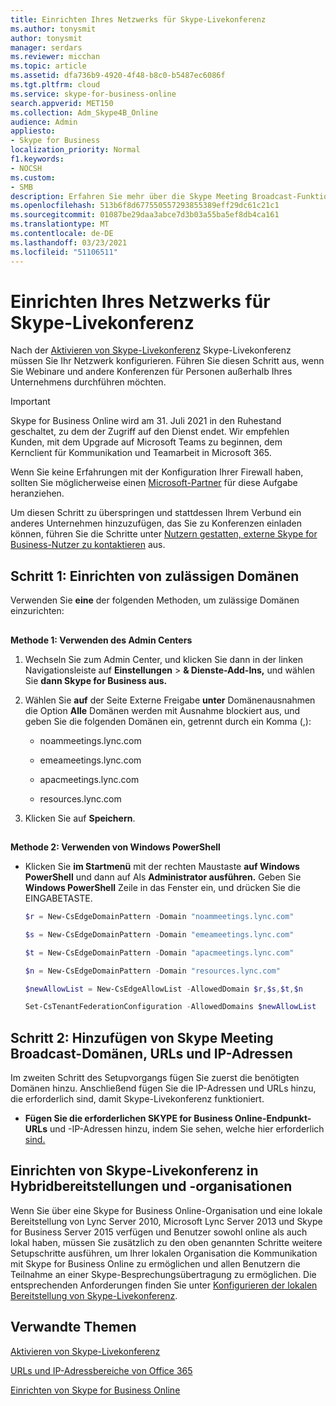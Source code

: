 ```yaml
---
title: Einrichten Ihres Netzwerks für Skype-Livekonferenz
ms.author: tonysmit
author: tonysmit
manager: serdars
ms.reviewer: micchan
ms.topic: article
ms.assetid: dfa736b9-4920-4f48-b8c0-b5487ec6086f
ms.tgt.pltfrm: cloud
ms.service: skype-for-business-online
search.appverid: MET150
ms.collection: Adm_Skype4B_Online
audience: Admin
appliesto:
- Skype for Business
localization_priority: Normal
f1.keywords:
- NOCSH
ms.custom:
- SMB
description: Erfahren Sie mehr über die Skype Meeting Broadcast-Funktion von Skype for Business Online, mit der Sie Besprechungen oder Ereignisse für große Onlinepublikums mit bis zu 10.000 Teilnehmern planen, produzieren und übertragen können.
ms.openlocfilehash: 513b6f8d677550557293855389eff29dc61c21c1
ms.sourcegitcommit: 01087be29daa3abce7d3b03a55ba5ef8db4ca161
ms.translationtype: MT
ms.contentlocale: de-DE
ms.lasthandoff: 03/23/2021
ms.locfileid: "51106511"
---
```

# <a name="set-up-your-network-for-skype-meeting-broadcast"></a>Einrichten Ihres Netzwerks für Skype-Livekonferenz

Nach der [Aktivieren von Skype-Livekonferenz](enable-skype-meeting-broadcast.md) Skype-Livekonferenz müssen Sie Ihr Netzwerk konfigurieren. Führen Sie diesen Schritt aus, wenn Sie Webinare und andere Konferenzen für Personen außerhalb Ihres Unternehmens durchführen möchten.

> [!IMPORTANT]
> Skype for Business Online wird am 31. Juli 2021 in den Ruhestand geschaltet, zu dem der Zugriff auf den Dienst endet. Wir empfehlen Kunden, mit dem Upgrade auf Microsoft Teams zu beginnen, dem Kernclient für Kommunikation und Teamarbeit in Microsoft 365.

Wenn Sie keine Erfahrungen mit der Konfiguration Ihrer Firewall haben, sollten Sie möglicherweise einen [Microsoft-Partner](https://go.microsoft.com/fwlink/?linkid=391089) für diese Aufgabe heranziehen.

Um diesen Schritt zu überspringen und stattdessen Ihrem Verbund ein anderes Unternehmen hinzuzufügen, das Sie zu Konferenzen einladen können, führen Sie die Schritte unter [Nutzern gestatten, externe Skype for Business-Nutzer zu kontaktieren](../set-up-skype-for-business-online/allow-users-to-contact-external-skype-for-business-users.md) aus.

## <a name="step-1-set-up-allowed-domains"></a>Schritt 1: Einrichten von zulässigen Domänen

Verwenden Sie **eine** der folgenden Methoden, um zulässige Domänen einzurichten:

## #

 **Methode 1: Verwenden des Admin Centers**

1. Wechseln Sie zum Admin Center, und klicken Sie dann in der linken Navigationsleiste auf **Einstellungen**  >  **&amp; Dienste-Add-Ins,** und wählen Sie **dann Skype for Business aus.**

2. Wählen Sie **auf** der Seite Externe Freigabe **unter** Domänenausnahmen die Option **Alle** Domänen werden mit Ausnahme blockiert aus, und geben Sie die folgenden Domänen ein, getrennt durch ein Komma (,):

   - noammeetings.lync.com

   - emeameetings.lync.com

   - apacmeetings.lync.com

   - resources.lync.com

3. Klicken Sie auf **Speichern**.

## #

 **Methode 2: Verwenden von Windows PowerShell**

- Klicken Sie **im Startmenü** mit der rechten Maustaste **auf Windows PowerShell** und dann auf Als **Administrator ausführen.** Geben Sie **Windows PowerShell** Zeile in das Fenster ein, und drücken Sie die EINGABETASTE.

  ```PowerShell
  $r = New-CsEdgeDomainPattern -Domain "noammeetings.lync.com"
  ```

  ```PowerShell
  $s = New-CsEdgeDomainPattern -Domain "emeameetings.lync.com"
  ```

  ```PowerShell
  $t = New-CsEdgeDomainPattern -Domain "apacmeetings.lync.com"
  ```

  ```PowerShell
  $n = New-CsEdgeDomainPattern -Domain "resources.lync.com"
  ```

  ```PowerShell
  $newAllowList = New-CsEdgeAllowList -AllowedDomain $r,$s,$t,$n
  ```

  ```PowerShell
  Set-CsTenantFederationConfiguration -AllowedDomains $newAllowList
  ```

## <a name="step-2-add-skype-meeting-broadcast-domains-urls-and-ip-addresses"></a>Schritt 2: Hinzufügen von Skype Meeting Broadcast-Domänen, URLs und IP-Adressen

Im zweiten Schritt des Setupvorgangs fügen Sie zuerst die benötigten Domänen hinzu. Anschließend fügen Sie die IP-Adressen und URLs hinzu, die erforderlich sind, damit Skype-Livekonferenz funktioniert.

- **Fügen Sie die erforderlichen SKYPE for Business Online-Endpunkt-URLs** und -IP-Adressen hinzu, indem Sie sehen, welche hier erforderlich [sind.](https://support.office.com/article/Office-365-URLs-and-IP-address-ranges-8548a211-3fe7-47cb-abb1-355ea5aa88a2?ui=en-US&amp;rs=en-US&amp;ad=US#bkmk_lyo)

## <a name="set-up-skype-meeting-broadcast-in-hybrid-deployments-and-organizations"></a>Einrichten von Skype-Livekonferenz in Hybridbereitstellungen und -organisationen

Wenn Sie über eine Skype for Business Online-Organisation und eine lokale Bereitstellung von Lync Server 2010, Microsoft Lync Server 2013 und Skype for Business Server 2015 verfügen und Benutzer sowohl online als auch lokal haben, müssen Sie zusätzlich zu den oben genannten Schritte weitere Setupschritte ausführen, um Ihrer lokalen Organisation die Kommunikation mit Skype for Business Online zu ermöglichen und allen Benutzern die Teilnahme an einer Skype-Besprechungsübertragung zu ermöglichen. Die entsprechenden Anforderungen finden Sie unter [Konfigurieren der lokalen Bereitstellung von Skype-Livekonferenz](../../SfbServer/deploy/configure-skype-meeting-broadcast.md).

## <a name="related-topics"></a>Verwandte Themen

[Aktivieren von Skype-Livekonferenz](enable-skype-meeting-broadcast.md)

[URLs und IP-Adressbereiche von Office 365](https://support.office.com/article/8548a211-3fe7-47cb-abb1-355ea5aa88a2)

[Einrichten von Skype for Business Online](../set-up-skype-for-business-online/set-up-skype-for-business-online.md)